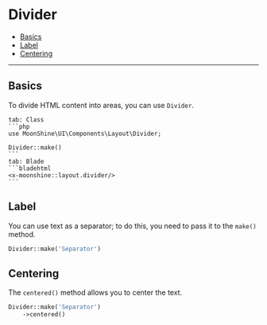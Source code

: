# Divider

- [Basics](#basics)
- [Label](#label)
- [Centering](#centering)

---

<a name="basics"></a>
## Basics

To divide HTML content into areas, you can use `Divider`.

~~~tabs
tab: Class
```php
use MoonShine\UI\Components\Layout\Divider;

Divider::make()
```
tab: Blade
```bladehtml
<x-moonshine::layout.divider/>
```
~~~

<a name="label"></a>
## Label

You can use text as a separator; to do this, you need to pass it to the `make()` method.

```php
Divider::make('Separator')
```

<a name="centering"></a>
## Centering

The `centered()` method allows you to center the text.

```php
Divider::make('Separator')
    ->centered()
```
